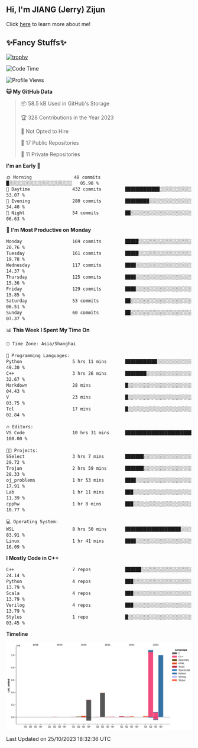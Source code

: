 ## Hi, I'm JIANG (Jerry) Zijun

Click [here](https://jzjerry.github.io/about/) to learn more about me!

## ✨Fancy Stuffs✨
[![trophy](https://github-profile-trophy.vercel.app/?username=jzjerry&theme=onedark)](https://github.com/ryo-ma/github-profile-trophy)
<!--START_SECTION:waka-->
![Code Time](http://img.shields.io/badge/Code%20Time-73%20hrs%2034%20mins-blue)

![Profile Views](http://img.shields.io/badge/Profile%20Views-0-blue)

**🐱 My GitHub Data** 

> 📦 58.5 kB Used in GitHub's Storage 
 > 
> 🏆 328 Contributions in the Year 2023
 > 
> 🚫 Not Opted to Hire
 > 
> 📜 17 Public Repositories 
 > 
> 🔑 11 Private Repositories 
 > 
**I'm an Early 🐤** 

```text
🌞 Morning                48 commits          █░░░░░░░░░░░░░░░░░░░░░░░░   05.90 % 
🌆 Daytime                432 commits         █████████████░░░░░░░░░░░░   53.07 % 
🌃 Evening                280 commits         █████████░░░░░░░░░░░░░░░░   34.40 % 
🌙 Night                  54 commits          ██░░░░░░░░░░░░░░░░░░░░░░░   06.63 % 
```
📅 **I'm Most Productive on Monday** 

```text
Monday                   169 commits         █████░░░░░░░░░░░░░░░░░░░░   20.76 % 
Tuesday                  161 commits         █████░░░░░░░░░░░░░░░░░░░░   19.78 % 
Wednesday                117 commits         ████░░░░░░░░░░░░░░░░░░░░░   14.37 % 
Thursday                 125 commits         ████░░░░░░░░░░░░░░░░░░░░░   15.36 % 
Friday                   129 commits         ████░░░░░░░░░░░░░░░░░░░░░   15.85 % 
Saturday                 53 commits          ██░░░░░░░░░░░░░░░░░░░░░░░   06.51 % 
Sunday                   60 commits          ██░░░░░░░░░░░░░░░░░░░░░░░   07.37 % 
```


📊 **This Week I Spent My Time On** 

```text
🕑︎ Time Zone: Asia/Shanghai

💬 Programming Languages: 
Python                   5 hrs 11 mins       ████████████░░░░░░░░░░░░░   49.30 % 
C++                      3 hrs 26 mins       ████████░░░░░░░░░░░░░░░░░   32.67 % 
Markdown                 28 mins             █░░░░░░░░░░░░░░░░░░░░░░░░   04.43 % 
V                        23 mins             █░░░░░░░░░░░░░░░░░░░░░░░░   03.75 % 
Tcl                      17 mins             █░░░░░░░░░░░░░░░░░░░░░░░░   02.84 % 

🔥 Editors: 
VS Code                  10 hrs 31 mins      █████████████████████████   100.00 % 

🐱‍💻 Projects: 
SSelect                  3 hrs 7 mins        ███████░░░░░░░░░░░░░░░░░░   29.72 % 
Trojan                   2 hrs 59 mins       ███████░░░░░░░░░░░░░░░░░░   28.33 % 
oj_problems              1 hr 53 mins        ████░░░░░░░░░░░░░░░░░░░░░   17.91 % 
Lab                      1 hr 11 mins        ███░░░░░░░░░░░░░░░░░░░░░░   11.39 % 
cpphw                    1 hr 8 mins         ███░░░░░░░░░░░░░░░░░░░░░░   10.77 % 

💻 Operating System: 
WSL                      8 hrs 50 mins       █████████████████████░░░░   83.91 % 
Linux                    1 hr 41 mins        ████░░░░░░░░░░░░░░░░░░░░░   16.09 % 
```

**I Mostly Code in C++** 

```text
C++                      7 repos             ██████░░░░░░░░░░░░░░░░░░░   24.14 % 
Python                   4 repos             ███░░░░░░░░░░░░░░░░░░░░░░   13.79 % 
Scala                    4 repos             ███░░░░░░░░░░░░░░░░░░░░░░   13.79 % 
Verilog                  4 repos             ███░░░░░░░░░░░░░░░░░░░░░░   13.79 % 
Stylus                   1 repo              █░░░░░░░░░░░░░░░░░░░░░░░░   03.45 % 
```



**Timeline**

![Lines of Code chart](https://raw.githubusercontent.com/Jzjerry/Jzjerry/main/assets/bar_graph.png)


 Last Updated on 25/10/2023 18:32:36 UTC
<!--END_SECTION:waka-->
